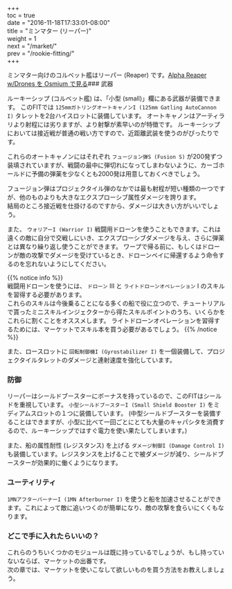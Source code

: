 +++  
toc = true  
date = "2016-11-18T17:33:01-08:00"  
title = "ミンマター (リーパー)"  
weight = 1  
next = "/market/"  
prev = "/rookie-fitting/"  
+++

ミンマター向けのコルベット艦はリーパー (Reaper) です。<object type="image/svg+xml" data="https://o.smium.org/api/convert/119447/svg/119447-alpha-reaper-wdrone.svg?privatetoken=5479867580904636416"><a href="https://o.smium.org/loadout/private/119447/5479867580904636416">Alpha Reaper w/Drones を Osmium で見る</a></object>### 武器

ルーキーシップ (コルベット艦) は、「小型 (small)」欄にある武器が装備できます。 このFITでは `125mmガトリングオートキャノンI (125mm Gatling AutoCannon I)` タレットを2台ハイスロットに装備しています。 オートキャノンはアーティラリより射程には劣りますが、より射撃が素早いのが特徴です。 ルーキーシップにおいては接近戦が普通の戦い方ですので、近距離武装を使うのがぴったりです。

これらのオートキャノンにはそれぞれ `フュージョン弾S (Fusion S)` が200発ずつ装填されていますが、戦闘の最中に弾切れになってしまわないように、カーゴホールドに予備の弾薬を少なくとも2000発は用意しておくべきでしょう。

フュージョン弾はプロジェクタイル弾のなかでは最も射程が短い種類の一つですが、他のものよりも大きなエクスプローシブ属性ダメージを誇ります。  
結局のところ接近戦を仕掛けるのですから、ダメージは大きい方がいいでしょう。

また、 `ウォリアーI (Warrior I)` 戦闘用ドローンを使うこともできます。これは遠くの敵に自分で交戦しにいき、エクスプローシブダメージを与え、さらに弾薬とは異なり繰り返し使うことができます。 ワープで帰る前に、もしくはドローンが敵の攻撃でダメージを受けているとき、ドローンベイに帰還するよう命令するのを忘れないようにしてください。

{{% notice info %}}  
戦闘用ドローンを使うには、 `ドローン` III と `ライトドローンオペレーション` I のスキルを習得する必要があります。  
これらのスキルは今後乗ることになる多くの船で役に立つので、チュートリアルで貰ったミニスキルインジェクターから得たスキルポイントのうち、いくらかをこれらに割くことをオススメします。 ライトドローンオペレーションを習得するためには、マーケットでスキル本を買う必要があるでしょう。 {{% /notice %}}

また、ロースロットに `回転制御機I (Gyrostabilizer I)` を一個装備して、プロジェクタイルタレットのダメージと連射速度を強化しています。

### 防御

リーパーはシールドブースターにボーナスを持っているので、このFITはシールドを重視しています。 `小型シールドブースターI (Small Shield Booster I)` をミディアムスロットの１つに装備しています。 (中型シールドブースターを装備することはできますが、小型に比べて一回ごとにとても大量のキャパシタを消費するので、ルーキーシップではすぐ電力を使い果たしてしまいます。)

また、船の属性耐性 (レジスタンス) を上げる `ダメージ制御I (Damage Control I)` も装備しています。レジスタンスを上げることで被ダメージが減り、シールドブースターが効果的に働くようになります。

### ユーティリティ

`1MNアフターバーナーI (1MN Afterburner I)` を使うと船を加速させることができます。これによって敵に追いつくのが簡単になり、敵の攻撃を食らいにくくもなります。

### どこで手に入れたらいいの？

これらのうちいくつかのモジュールは既に持っているでしょうが、もし持っていないならば、マーケットの出番です。  
次の章では、マーケットを使いこなして欲しいものを買う方法をお教えしましょう。
